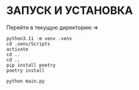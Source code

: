 # ЗАПУСК И УСТАНОВКА

Перейти в текущую директорию =>
```
python3.11 -m venv .venv
cd .venv/Scripts
activate
cd ..
cd ..
pip install poetry
poetry install

python main.py
```
